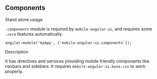 ## Components

<div class="h5">Stand alone usage</div>

`.components` module is required by `mobile-angular-ui`, and requires some `.core` features automatically.

```
angular.module('myApp', ['mobile-angular-ui.components']);
```

<div class="h5">Description</div>

It has directives and services providing mobile friendly components like navbars and sidebars. It requires `mobile-angular-ui.base.css` to work properly.